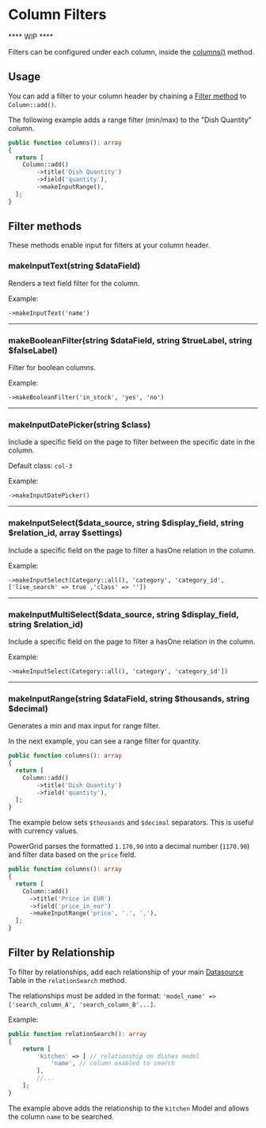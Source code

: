 # Column Filters

**** WIP ****

Filters can be configured under each column, inside the [columns()](https://livewire-powergrid-doc.docsforge.com/main/columns/) method.

## Usage

You can add a filter to your column header by chaining a [Filter method](#filter-methods) to `Column::add()`.

The following example adds a range filter (min/max) to the "Dish Quantity" column.

```php
public function columns(): array
{
  return [
    Column::add()
        ->title('Dish Quantity')
        ->field('quantity'),
        ->makeInputRange(),
  ];
}
```

## Filter methods

These methods enable input for filters at your column header.

### makeInputText(string $dataField)

Renders a text field filter for the column.

Example:

`->makeInputText('name')`

---

### makeBooleanFilter(string $dataField, string $trueLabel, string $falseLabel)

Filter for boolean columns.

Example:

`->makeBooleanFilter('in_stock', 'yes', 'no')`

---

### makeInputDatePicker(string $class)

Include a specific field on the page to filter between the specific date in the column.

Default class: `col-3`

Example:

`->makeInputDatePicker()`

---

### makeInputSelect($data_source, string $display_field, string $relation_id, array $settings)

Include a specific field on the page to filter a hasOne relation in the column.

Example:

`->makeInputSelect(Category::all(), 'category', 'category_id', ['live_search' => true ,'class' => ''])`

---

### makeInputMultiSelect($data_source, string $display_field, string $relation_id)

Include a specific field on the page to filter a hasOne relation in the column.

Example:

`->makeInputSelect(Category::all(), 'category', 'category_id'])`

---

### makeInputRange(string $dataField, string $thousands, string $decimal)

Generates a min and max input for range filter.

In the next example, you can see a range filter for quantity.

```php
public function columns(): array
{
  return [
    Column::add()
        ->title('Dish Quantity')
        ->field('quantity'),
  ];
}
```

The example below sets `$thousands` and `$decimal` separators. This is useful with currency values.

PowerGrid parses the formatted `1.170,90` into a decimal number (`1170.90`) and filter data based on the `price` field.

```php
public function columns(): array
{
  return [
    Column::add()
      ->title('Price in EUR')
      ->field('price_in_eur')
      ->makeInputRange('price', '.', ','),
  ];
}
```

## Filter by Relationship

To filter by relationships, add each relationship of your main [Datasource](https://livewire-powergrid-doc.docsforge.com/main/datasource/) Table in the `relationSearch` method.

The relationships must be added in the format: `'model_name' => ['search_column_A', 'search_column_B'...]`.

Example:  

```php
public function relationSearch(): array
{
    return [
        'kitchen' => [ // relationship on dishes model
            'name', // column enabled to search
        ],
        //...
    ];
}
```

The example above adds the relationship to the `kitchen`  Model and allows the column `name` to be searched.
